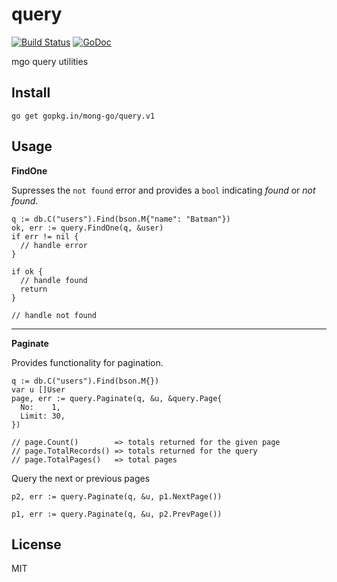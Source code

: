 # query

[![Build Status](https://travis-ci.org/mong-go/query.svg?branch=master)](https://travis-ci.org/mong-go/query)
[![GoDoc](https://godoc.org/gopkg.in/mong-go/query.v1?status.svg)](http://godoc.org/gopkg.in/mong-go/query.v1)

mgo query utilities

## Install

    go get gopkg.in/mong-go/query.v1

## Usage

__FindOne__

Supresses the `not found` error and provides a `bool` indicating *found* or *not found*.

    q := db.C("users").Find(bson.M{"name": "Batman"})
    ok, err := query.FindOne(q, &user)
    if err != nil {
      // handle error
    }

    if ok {
      // handle found
      return
    }

    // handle not found

---

__Paginate__

Provides functionality for pagination.

    q := db.C("users").Find(bson.M{})
    var u []User
    page, err := query.Paginate(q, &u, &query.Page{
      No:    1,
      Limit: 30,
    })

    // page.Count()        => totals returned for the given page
    // page.TotalRecords() => totals returned for the query
    // page.TotalPages()   => total pages

Query the next or previous pages

    p2, err := query.Paginate(q, &u, p1.NextPage())

    p1, err := query.Paginate(q, &u, p2.PrevPage())
    

## License

MIT
